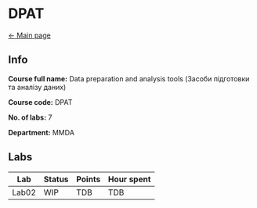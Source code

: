 # DPAT

[<- Main page](../../)

## Info

**Course full name:**  Data preparation and analysis tools (Засоби підготовки та аналізу даних)

**Course code:** DPAT

**No. of labs:** 7

**Department:** MMDA

## Labs

Lab | Status | Points | Hour spent 
--- | --- | --- | ---
Lab02 | WIP | TDB | TDB 

